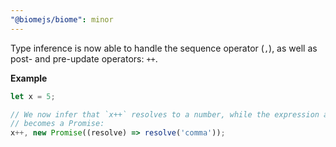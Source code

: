 ```yaml
---
"@biomejs/biome": minor
---
```


Type inference is now able to handle the sequence operator (`,`), as well as post- and pre-update operators: `++`.

**Example**

```ts
let x = 5;

// We now infer that `x++` resolves to a number, while the expression as a whole
// becomes a Promise:
x++, new Promise((resolve) => resolve('comma'));
```
